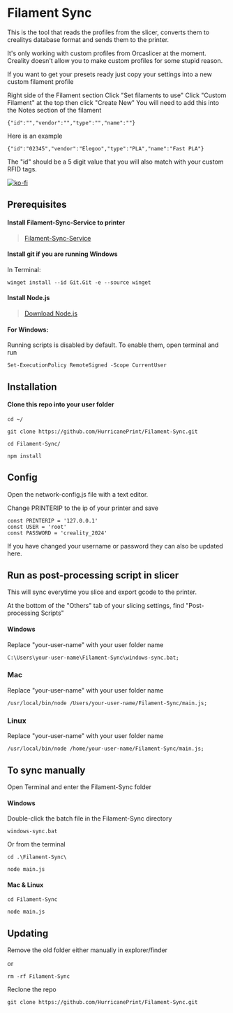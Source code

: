 

# Filament Sync 
This is the tool that reads the profiles from the slicer, converts them to crealitys database format and sends them to the printer.

It's only working with custom profiles from Orcaslicer at the moment. Creality doesn't allow you to make custom profiles for some stupid reason.

If you want to get your presets ready just copy your settings into a new custom filament profile

Right side of the Filament section 
Click "Set filaments to use"
Click "Custom Filament" at the top then click "Create New"
You will need to add this into the Notes section of the filament

```
{"id":"","vendor":"","type":"","name":""}
```

Here is an example

```
{"id":"02345","vendor":"Elegoo","type":"PLA","name":"Fast PLA"}

```
The "id" should be a 5 digit value that you will 
also match with your custom RFID tags. 

[![ko-fi](https://ko-fi.com/img/githubbutton_sm.svg)](https://ko-fi.com/P5P11AL9ZR)

## Prerequisites

#### Install Filament-Sync-Service to printer

>[Filament-Sync-Service](https://github.com/HurricanePrint/Filament-Sync-Service)

#### Install git if you are running Windows

In Terminal:

    winget install --id Git.Git -e --source winget

#### Install Node.js


>[Download Node.js](https://nodejs.org/en)


#### For Windows:

Running scripts is disabled by default. To enable them, open terminal and run

```
Set-ExecutionPolicy RemoteSigned -Scope CurrentUser
```

## Installation

#### Clone this repo into your user folder

```
cd ~/
```
    git clone https://github.com/HurricanePrint/Filament-Sync.git

```
cd Filament-Sync/
```

```
npm install
```

## Config

Open the network-config.js file with a text editor.

Change PRINTERIP to the ip of your printer and save

    const PRINTERIP = '127.0.0.1'
    const USER = 'root'
    const PASSWORD = 'creality_2024'

If you have changed your username or password they can also be updated here.

## Run as post-processing script in slicer

This will sync everytime you slice and export gcode to the printer.

At the bottom of the "Others" tab of your slicing settings, find "Post-processing Scripts" 

#### Windows

Replace "your-user-name" with your user folder name

```
C:\Users\your-user-name\Filament-Sync\windows-sync.bat;
```

### Mac 

Replace "your-user-name" with your user folder name

```
/usr/local/bin/node /Users/your-user-name/Filament-Sync/main.js;
```

### Linux

Replace "your-user-name" with your user folder name

```
/usr/local/bin/node /home/your-user-name/Filament-Sync/main.js;
```

## To sync manually

Open Terminal and enter the Filament-Sync folder

#### Windows 

Double-click the batch file in the Filament-Sync directory

```
windows-sync.bat
```

Or from the terminal

```
cd .\Filament-Sync\
```

```
node main.js
```
#### Mac & Linux

```
cd Filament-Sync
```

```
node main.js
```

## Updating

Remove the old folder either manually in explorer/finder

or 

```
rm -rf Filament-Sync
```

Reclone the repo

```
git clone https://github.com/HurricanePrint/Filament-Sync.git
```